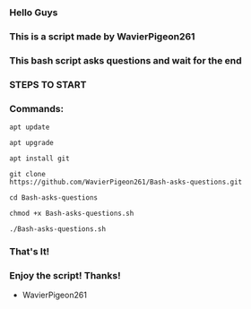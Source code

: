 ### Hello Guys
### This is a script made by WavierPigeon261
### This bash script asks questions and wait for the end
### STEPS TO START
### Commands:
```
apt update
```
```
apt upgrade
```
```
apt install git
```
```
git clone 
https://github.com/WavierPigeon261/Bash-asks-questions.git
```
```
cd Bash-asks-questions
```
```
chmod +x Bash-asks-questions.sh
```
```
./Bash-asks-questions.sh
```
### That's It! 
### Enjoy the script! Thanks!
- WavierPigeon261
